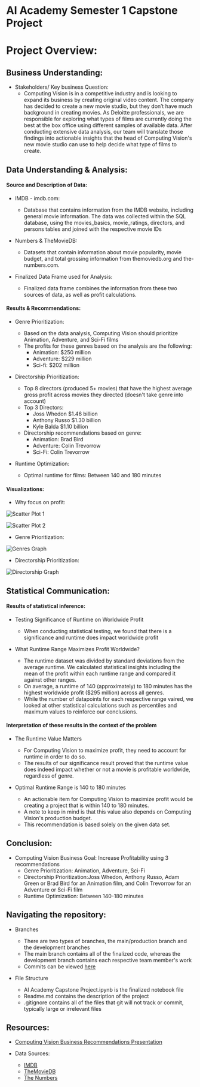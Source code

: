# AI Academy Semester 1 Capstone Project


# Project Overview:

## Business Understanding: 

- Stakeholders/ Key business Question: 
   - Computing Vision is in a competitive industry and is looking to expand its business by creating original video content. The company has decided to create a new movie studio, but they don’t have much background in creating movies. As Deloitte professionals, we are responsible for exploring what types of films are currently doing the best at the box office using different samples of available data. After conducting extensive data analysis, our team will translate those findings into actionable insights that the head of Computing Vision's new movie studio can use to help decide what type of films to create.

## Data Understanding & Analysis:

#### Source and Description of Data:
- IMDB - imdb.com:
   - Database that contains information from the IMDB website, including general movie information. The data was collected within the SQL database, using the movies_basics, movie_ratings, directors, and persons tables and joined with the respective movie IDs

- Numbers & TheMovieDB:
   - Datasets that contain information about movie popularity, movie budget, and total grossing information from themoviedb.org and the-numbers.com.

- Finalized Data Frame used for Analysis:
   - Finalized data frame combines the information from these two sources of data, as well as profit calculations.

#### Results & Recommendations:
- Genre Prioritization: 
   - Based on the data analysis, Computing Vision should prioritize Animation, Adventure, and Sci-Fi films
   - The profits for these genres based on the analysis are the following:
        - Animation: $250 million
        - Adventure: $229 million
        - Sci-fi: $202 million

- Directorship Prioritization:
   - Top 8 directors (produced 5+ movies) that have the highest average gross profit across movies they directed \(doesn't  take genre into account\)
   - Top 3 Directors:
      - Joss Whedon $1.46 billion
      - Anthony Russo $1.30 billion
      - Kyle Balda $1.10 billion
   - Directorship recommendations based on genre:
      - Animation: Brad Bird
      - Adventure: Colin Trevorrow
      - Sci-Fi: Colin Trevorrow

- Runtime Optimization:
   - Optimal runtime for films: Between 140 and 180 minutes

#### Visualizations:
  - Why focus on profit:
    
  ![Scatter Plot 1](/Images/Scatterplot_1.jpg)

  ![Scatter Plot 2](/Images/Scatterplot_2.jpg)

 
 - Genre Prioritization:

 ![Genres Graph](/Images/Genres_graph.jpg)
 

 - Directorship Prioritization:
   
 ![Directorship Graph](/Images/directorship_graph.jpg)
 
 
 

## Statistical Communication:

#### Results of statistical inference:
- Testing Significance of Runtime on Worldwide Profit
   - When conducting statistical testing, we found that there is a significance and runtime does impact worldwide profit
        
- What Runtime Range Maximizes Profit Worldwide?
   - The runtime dataset was divided by standard deviations from the average runtime. We calculated statistical insights including the mean of the profit within each runtime range and compared it against other ranges.
   - On average, a runtime of 140 (approximately) to 180 minutes has the highest worldwide profit ($295 million) across all genres.
   - While the number of datapoints for each respective range vaired, we looked at other statistical calculations such as percentiles and maximum values to reinforce our conclusions.

#### Interpretation of these results in the context of the problem
- The Runtime Value Matters
   - For Computing Vision to maximize profit, they need to account for runtime in order to do so.
   - The results of our significance result proved that the runtime value does indeed impact whether or not a movie is profitable worldwide, regardless of genre.
        
- Optimal Runtime Range is 140 to 180 minutes
   - An actionable item for Computing Vision to maximize profit would be creating a project that is within 140 to 180 minutes.
   - A note to keep in mind is that this value also depends on Computing Vision's production budget.
   - This recommendation is based solely on the given data set.




## Conclusion:
- Computing Vision Business Goal: Increase Profitability using 3 recommendations
   - Genre Prioritization: Animation, Adventure, Sci-Fi
   - Directorship Prioritization:Joss Whedon, Anthony Russo, Adam Green or  Brad Bird for an Animation film, and Colin Trevorrow for an Adventure or Sci-Fi film
   - Runtime Optimization: Between 140-180 minutes




## Navigating the repository:
- Branches
   - There are two types of branches, the main/production branch and the development branches
   - The main branch contains all of the finalized code, whereas the development branch contains each respective team member's work
   - Commits can be viewed [here](https://github.com/abwilliamss/AIAcademy-capstone/commits)

- File Structure
   - AI Academy Capstone Project.ipynb is the finalized notebook file
   - Readme.md contains the description of the project
   - .gitignore contains all of the files that git will not track or commit, typically large or irrelevant files




## Resources:
- [Computing Vision Business Recommendations Presentation](https://amedeloitte-my.sharepoint.com/:p:/g/personal/rvanjani_deloitte_com/EbAjkbM5Av5Es9vSwdEFIgUBqqthI59BTML3DVKlw5PYpA?email=kbilgere%40deloitte.com&e=mfa8Y8) 

- Data Sources:
   - [IMDB](https://www.imdb.com/)
   - [TheMovieDB](https://www.themoviedb.org/)
   - [The Numbers](https://www.the-numbers.com/)
